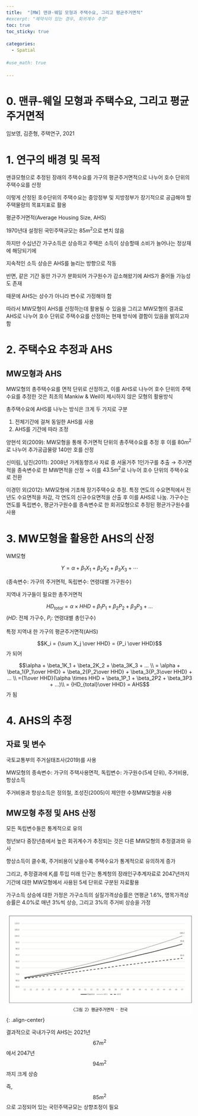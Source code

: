 ```yaml
---
title:  "[MW] 맨큐-웨일 모형과 주택수요, 그리고 평균주거면적"
#excerpt: "제약식이 있는 경우, 회귀계수 추정"
toc: true
toc_sticky: true

categories:
  - Spatial

#use_math: true

---
```


# 0. 맨큐-웨일 모형과 주택수요, 그리고 평균주거면적

임보영, 김준형, 주택연구, 2021

# 1. 연구의 배경 및 목적

맨큐모형으로 추정된 장래의 주택수요를 가구의 평균주거면적으로 나누어 호수 단위의 주택수요를 산정

이렇게 산정된 호수단위의 주택수요는 중앙정부 및 지방정부가 장기적으로 공급해야 할 주택물량의 목표지표로 활용

평균주거면적(Average Housing Size, AHS)

1970년대 설정된 국민주택규모는 $85m^2$으로 변치 않음

하지만 수십년간 가구소득은 상승하고 주택은 소득이 상승할때 소비가 늘어나는 정상재에 해당되기에 

지속적인 소득 상승은 AHS를 늘리는 방향으로 작동

반면, 같은 기간 동안 가구가 분화되어 가구원수가 감소해왔기에 AHS가 줄어들 가능성도 존재

때문에 AHS는 상수가 아니라 변수로 가정해야 함

따라서 MW모형이 AHS를 산정하는데 활용될 수 있음을 그리고 MW모형의 결과로 AHS로 나누어 호수 단위로 주택수요를 산정하는 현재 방식에 결함이 있음을 밝히고자 함

# 2. 주택수요 추정과 AHS

## MW모형과 AHS

MW모형의 총주택수요를 면적 단위로 산정하고, 이를 AHS로 나누어 호수 단위의 주택수요를 추정한 것은 최초의 Mankiw & Weil이 제시하지 않은 모형의 활용방식

총주택수요에 AHS를 나누는 방식은 크게 두 가지로 구분

1. 전체기간에 걸쳐 동일한 AHS를 사용
2. AHS를 기간에 따라 조정

양현석 외(2009): MW모형을 통해 주거면적 단위의 총주택수요를 추정 후 이를 $80m^2$로 나누어 추가공급물량 140만 호를 산정

신미림, 남진(2011): 2008년 가계동향조사 자료 중 서울거주 1인가구를 추출 → 주거면적을 종속변수로 한 MW면적을 산정 → 이를 $43.5m^2$로 나누어 호수 단위의 주택수요로 전환

이경민 외(2012): MW모형에 기초해 장기주택수요 추정. 특정 연도의 수요면적에서 전년도 수요면적을 차감, 각 연도의 신규수요면적을 산출 후 이를 AHS로 나눔. 가구수는 연도를 독립변수, 평균가구원수를 종속변수로 한 회귀모형으로 추정된 평균가구원수를 사용

# 3. MW모형을 활용한 AHS의 산정

WM모형

$$Y = \alpha + \beta_1X_1 +\beta_2X_2+\beta_3X_3 + \cdots{} $$ 

(종속변수: 가구의 주거면적, 독립변수: 연령대별 가구원수)

지역내 가구들이 필요한 총주거면적

$$HD_{total} = \alpha \times HHD + \beta_1P_1 + \beta_2P_2 + \beta_3P_3 + ...$$ ($HD$: 전체 가구수, $P_i$: 연령대별 총인구수)

특정 지역내 한 가구의 평균주거면적(AHS)

$$K_i = {\sum X_j \over HHD} = {P_i \over HHD}$$가 되어

$$\alpha + \beta_1K_1 + \beta_2K_2 + \beta_3K_3 + ... \\ = \alpha + \beta_1{P_1\over HHD} + \beta_2{P_2\over HHD} + \beta_3{P_3\over HHD} + ... \\ ={1\over HHD}(\alpha \times HHD + \beta_1P_1 + \beta_2P2 + \beta_3P3 + ...)\\ = {HD_{total}\over HHD} = AHS$$ 가 됨

# 4. AHS의 추정

## 자료 및 변수

국토교통부의 주거실태조사(2019)를 사용

MW모형의 종속변수: 가구의 주택사용면적, 독립변수: 가구원수(5세 단위), 주거비용, 항상소득

주거비용과 항상소득은 정의철, 조성진(2005)이 제안한 수정MW모형을 사용

## MW모형 추정 및 AHS 산정

모든 독립변수들은 통계적으로 유의

청년보다 중장년층에서 높은 회귀계수가 추정되는 것은 다른 MW모형의 추정결과와 유사

향상소득이 클수록, 주거비용이 낮을수록 주택수요가 통계적으로 유의하게 증가

그리고, 추정결과에 $K_i$를 투입 미래 인구는 통계청의 장래인구추계자료로 2047년까지 기간에 대한 MW모형에서 사용된 5세 단위로 구분된 자료활용

가구소득 상승에 대한 가정은 가구소득의 실질가격상승률은 연평균 1.6%, 명목가격상승률은 4.0%로 매년 3%씩 상승, 그리고 3%의 주거비 상승을 가정

![png](/assets/images/research/mw2.png){: .align-center}


결과적으로 국내가구의 AHS는 2021년 $$67m^2$$에서 2047년 $$94m^2$$까지 크게 상승

즉, $$85m^2$$으로 고정되어 있는 국민주택규모는 상향조정이 필요